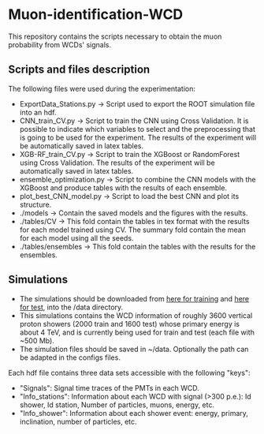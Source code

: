 # Muon-identification-WCD
This repository contains the scripts necessary to obtain the muon probability from WCDs' signals.

## Scripts and files description

The following files were used during the experimentation:
 - ExportData_Stations.py -> Script used to export the ROOT simulation file into an hdf. 
 - CNN_train_CV.py -> Script to train the CNN using Cross Validation. It is possible to indicate which variables to select and the preprocessing that is going to be used for the experiment. The results of the experiment will be automatically saved in latex tables.
 - XGB-RF_train_CV.py -> Script to train the XGBoost or RandomForest using Cross Validation. The results of the experiment will be automatically saved in latex tables.
 - ensemble_optimization.py -> Script to combine the CNN models with the XGBoost and produce tables with the results of each ensemble. 
 - plot_best_CNN_model.py -> Script to load the best CNN and plot its structure. 
 - ./models -> Contain the saved models and the figures with the results. 
 - ./tables/CV -> This fold contain the tables in tex format with the results for each model trained using CV. The summary fold contain the mean for each model using all the seeds.
 - ./tables/ensembles -> This fold contain the tables with the results for the ensembles.

## Simulations
 - The simulations should be downloaded from [here for training](https://drive.google.com/file/d/1LSzuLodCDLr8AaZRpyrOxSi8-Vmwt3W1/view?usp=sharing) and [here for test](https://drive.google.com/file/d/1YXuLaRWpNJ2i7dnPO5IG1irQ0cpcpbXU/view?usp=sharing), into the /data directory.
 - This simulations contains the WCD information of roughly 3600 vertical proton showers (2000 train and 1600 test) whose primary energy is about 4 TeV, and is currently being used for train and test (each file with ~500 Mb).
 - The simulation files should be saved in ~/data. Optionally the path can be adapted in the configs files.

Each hdf file contains three data sets accessible with the following "keys":
 - "Signals": Signal time traces of the PMTs in each WCD. 
 - "Info_stations": Information about each WCD with signal (>300 p.e.): Id shower, Id station, Number of particles, muons, energy, etc. 
 - "Info_shower": Information about each shower event: energy, primary, inclination, number of particles, etc. 
